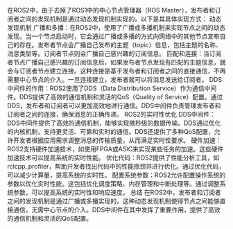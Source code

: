 在ROS2中，由于去掉了ROS1中的中心节点管理器（ROS Master），发布者和订阅者之间的发现机制是通过动态发现机制实现的。以下是其具体实现方式：
动态发现机制
广播和多播：在ROS2中，使用了广播或多播机制来实现节点之间的动态发现。当一个节点启动时，它会通过广播或多播的方式向网络中的其他节点宣布自己的存在。发布者节点会广播自己发布的主题（topic）信息，包括主题的名称、消息类型等。订阅者节点则会广播自己感兴趣的订阅信息。
匹配和连接：当订阅者节点广播自己感兴趣的订阅信息后，如果发布者节点发现有匹配的主题信息，就会与订阅者节点建立连接。这种连接是基于发布者和订阅者之间的直接通信，不再需要中心节点的介入。一旦连接建立，发布者就可以将消息发送给订阅者。
DDS中间件的作用：ROS2使用了DDS（Data Distribution Service）作为通信中间件。DDS提供了高效的通信机制和灵活的QoS（Quality of Service）配置。通过DDS，发布者和订阅者可以更加高效地进行通信。DDS中间件负责管理发布者和订阅者之间的连接，确保消息的正确传递。
ROS2的实时性优化
DDS中间件：DDS中间件提供了高效的通信机制，能够实现微秒级的数据传输。DDS通过优化的内核机制，支持更灵活、可靠和实时的通信。DDS还提供了多种QoS配置，允许开发者根据应用需求调整消息的传输质量，从而满足实时性要求。
硬件加速：ROS2支持硬件加速技术，如使用FPGA或ASIC来实现某些任务的加速。这些硬件加速技术可以提高系统的实时性能。
优化代码：ROS2提供了性能分析工具，如rclcpp_profiler，帮助开发者找出代码中的性能瓶颈并进行优化。通过优化代码，可以减少计算量，提高系统的实时性。
配置系统参数：ROS2允许配置操作系统的参数以优化实时性能。这包括优化调度策略、内存管理和中断处理等。通过调整系统参数，可以提高系统的实时性和响应速度。
总结
在ROS2中，发布者和订阅者之间的发现机制是通过广播或多播实现的。这种动态发现机制使得节点之间能够直接通信，无需中心节点的介入。DDS中间件在其中发挥了重要作用，提供了高效的通信机制和灵活的QoS配置。